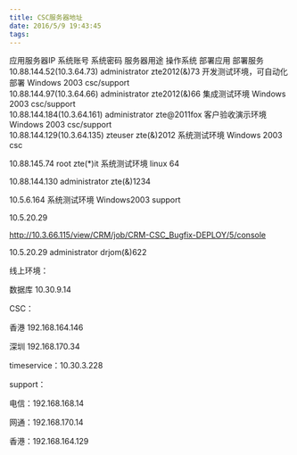 ```yaml
---
title: CSC服务器地址
date: 2016/5/9 19:43:45
tags:
---
```



应用服务器IP     系统账号     系统密码     服务器用途     操作系统     部署应用     部署服务  
10.88.144.52(10.3.64.73)     administrator     zte2012(&)73 开发测试环境，可自动化部署     Windows 2003 csc/support      
10.88.144.97(10.3.64.66)     administrator     zte2012(&)66 集成测试环境 Windows 2003 csc/support      
10.88.144.184(10.3.64.161)     administrator     zte@2011fox 客户验收演示环境 Windows 2003 csc/support      
10.88.144.129(10.3.64.135) zteuser     zte(&)2012 系统测试环境     Windows 2003 csc    

10.88.145.74 root     zte(*)it 系统测试环境    linux 64

10.88.144.130 administrator     zte(&)1234 

10.5.6.164     系统测试环境     Windows2003     support    

10.5.20.29  
  
<http://10.3.66.115/view/CRM/job/CRM-CSC_Bugfix-DEPLOY/5/console>

  


10.5.20.29  administrator drjom(&)622 

  


线上环境：

  


数据库 10.30.9.14

  


CSC：

香港 192.168.164.146

深圳 192.168.170.34

timeservice：10.30.3.228

support：

电信：192.168.168.14

网通：192.168.170.14

香港：192.168.164.129
